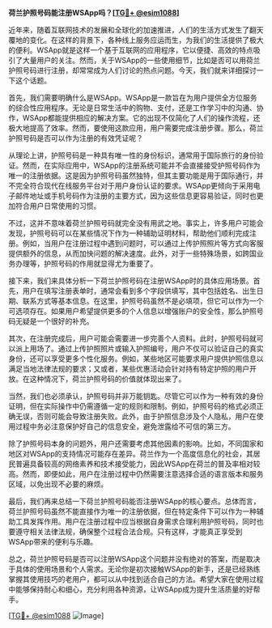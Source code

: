 **荷兰护照号码能注册WSApp吗？[[TG💪+ @esim1088](https://t.me/s/esim1088)]**

近年来，随着互联网技术的发展和全球化的加速推进，人们的生活方式发生了翻天覆地的变化。在这样的背景下，各种线上服务应运而生，为我们的生活提供了极大的便利。WSApp就是这样一个基于互联网的应用程序，它以便捷、高效的特点吸引了大量用户的关注。然而，关于WSApp的一些使用细节，比如是否可以用荷兰护照号码进行注册，却常常成为人们讨论的热点问题。今天，我们就来详细探讨一下这个话题。

首先，我们需要明确什么是WSApp。WSApp是一款旨在为用户提供全方位服务的综合性应用程序。无论是日常生活中的购物、支付，还是工作学习中的沟通、协作，WSApp都能提供相应的解决方案。它的出现不仅简化了人们的操作流程，还极大地提高了效率。然而，要使用这款应用，用户需要完成注册步骤。那么，荷兰护照号码是否可以作为注册的有效凭证呢？

从理论上讲，护照号码是一种具有唯一性的身份标识，通常用于国际旅行的身份验证。然而，在实际应用中，WSApp的注册系统可能并不会直接接受护照号码作为唯一的注册依据。这是因为护照号码虽然独特，但其主要功能是用于国际通行，并不完全符合现代在线服务平台对于用户身份认证的要求。WSApp更倾向于采用电子邮件地址或手机号码作为注册的主要方式，因为这些信息更容易验证，同时也更加符合用户日常使用的习惯。

不过，这并不意味着荷兰护照号码就完全没有用武之地。事实上，许多用户可能会发现，护照号码可以在某些情况下作为一种辅助证明材料，帮助他们顺利完成注册。例如，当用户在注册过程中遇到问题时，可以通过上传护照照片等方式向客服提供额外的信息，从而加快问题的解决速度。此外，对于一些特殊场景，如跨国业务办理等，护照号码的作用就显得尤为重要了。

接下来，我们来具体分析一下荷兰护照号码在注册WSApp时的具体应用场景。首先，用户在填写注册表单时，通常会看到多个字段供填写，其中包括姓名、出生日期、联系方式等基本信息。在这里，护照号码虽然不是必填项，但它可以作为一个可选项存在。如果用户希望提供更多的个人信息以增强账户的安全性，那么护照号码无疑是一个很好的补充。

其次，在注册完成后，用户可能会需要进一步完善个人资料。此时，护照号码就可以派上用场了。通过上传护照照片或输入护照编号，用户不仅可以验证自己的真实身份，还可以享受更多个性化服务。例如，某些地区可能要求用户提供护照信息以满足当地法律法规的要求；又或者，某些优惠活动会针对持有特定护照的用户开放。在这种情况下，荷兰护照号码的价值就体现出来了。

当然，我们也必须承认，护照号码并非万能钥匙。尽管它可以作为一种有效的身份证明，但在实际操作中仍需遵循一定的规则和限制。例如，护照号码的格式必须正确无误，否则可能会导致注册失败。此外，由于护照信息涉及个人隐私，用户在使用过程中务必注意保护好自己的信息安全，避免泄露给不可信的第三方。

除了护照号码本身的问题外，用户还需要考虑其他因素的影响。比如，不同国家和地区对WSApp的支持情况可能存在差异。荷兰作为一个高度信息化的社会，其居民普遍具备较高的网络素养和技术接受能力，因此WSApp在荷兰的普及率相对较高。然而，即便如此，用户在注册过程中仍然需要注意选择合适的语言版本和服务区域，以免出现不必要的麻烦。

最后，我们再来总结一下荷兰护照号码能否注册WSApp的核心要点。总体而言，荷兰护照号码虽然不能直接作为唯一的注册依据，但在特定条件下可以作为一种辅助工具发挥作用。用户在注册过程中应当根据自身需求合理利用护照号码，同时也要遵守相关法律法规，确保整个过程合法合规。只有这样，才能真正享受到WSApp带来的便利与乐趣。

总之，荷兰护照号码是否可以注册WSApp这个问题并没有绝对的答案，而是取决于具体的使用场景和个人需求。无论你是初次接触WSApp的新手，还是已经熟练掌握其使用技巧的老用户，都可以从中找到适合自己的方法。希望大家在使用过程中能够保持耐心和细心，充分利用各种资源，让WSApp成为提升生活质量的好帮手。

[[TG💪+ @esim1088](https://t.me/s/esim1088) ![Image](https://i.postimg.cc/4NQfJmqS/Snipaste-2025-05-13-00-14-12.png)]